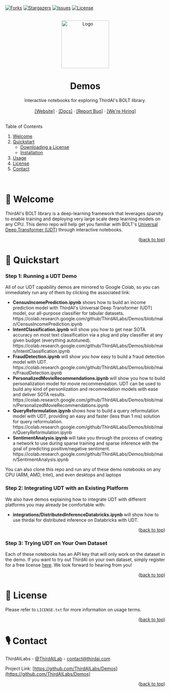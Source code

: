 <div id="top"></div>

[![Forks][forks-shield]][forks-url]
[![Stargazers][stars-shield]][stars-url]
[![Issues][issues-shield]][issues-url]
[![License][license-shield]][license-url]



<!-- PROJECT LOGO -->
<br />
<div align="center">
  <a href="https://github.com/ThirdAILabs/Demos">
    <img src="https://www.thirdai.com/wp-content/uploads/2022/06/ThirdAI_logo.png" alt="Logo" width="150" height="">
  </a>

<h1 align="center">Demos</h1>

  <p align="center">
    Interactive notebooks for exploring ThirdAI's BOLT library.
    <br>
    <br>
    <a href="https://thirdai.com">[Website]</a>
    ·
    <a href="https://thirdai.com/docs/">[Docs]</a>
    ·
    <a href="https://github.com/ThirdAILabs/Demos/issues">[Report Bug]</a>
    ·
    <a href="https://www.thirdai.com/careers/">[We're Hiring]</a>
  </p>
</div>



<!-- TABLE OF CONTENTS -->
<br>
Table of Contents
<ol>
  <li>
    <a href="#👋-welcome">Welcome</a>
  </li>
  <li>
    <a href="#🚀-quickstart">Quickstart</a>
    <ul>
      <li><a href="#step-1:-downloading-a-license">Downloading a License</a></li>
      <li><a href="#step-2:-installation">Installation</a></li>
    </ul>
  </li>
  <li><a href="#🎮-usage">Usage</a></li>
  <li><a href="#📄-license">License</a></li>
  <li><a href="#🎙-contact">Contact</a></li>
</ol>

<br>



<!-- ABOUT THE PROJECT -->
# 👋 Welcome

ThirdAI's BOLT library is a deep-learning framework that leverages sparsity to enable training and deploying very large scale deep learning models on any CPU. This demo repo will help get you familiar with BOLT's [Universal Deep Transformer (UDT)](https://www.thirdai.com/universal-deep-transformers/) through interactive notebooks.

<p align="right">(<a href="#top">back to top</a>)</p>



<!-- GETTING STARTED -->
# 🚀 Quickstart

### Step 1: Running a UDT Demo

All of our UDT capability demos are mirrored to Google Colab, so you can immediately run any of them by clicking the associated link:

<ul>
<li><strong>CensusIncomePrediction.ipynb</strong> shows how to build an income prediction model with ThirdAI's Universal Deep Transformer (UDT) model, our all-purpose classifier for tabular datasets.
<br>https://colab.research.google.com/github/ThirdAILabs/Demos/blob/main/CensusIncomePrediction.ipynb
</li>
<li><strong>IntentClassification.ipynb</strong> will show you how to get near SOTA accuracy on most text classification via a plug and play classifier at any given budget (everything autotuned).
<br>https://colab.research.google.com/github/ThirdAILabs/Demos/blob/main/IntentClassification.ipynb
</li>
<li><strong>FraudDetection.ipynb</strong> will show you how easy to build a fraud detection model with UDT.
<br>https://colab.research.google.com/github/ThirdAILabs/Demos/blob/main/FraudDetection.ipynb
</li>
<li><strong>PersonalizedMovieRecommendations.ipynb</strong> will show you how to build personalization model for movie recommendation. UDT can be used to build any kind of personlization and recomnedation models with ease and deliver SOTA results.
<br>https://colab.research.google.com/github/ThirdAILabs/Demos/blob/main/PersonalizedMovieRecommendations.ipynb
</li>
<li><strong>QueryReformulation.ipynb</strong> shows how to build a query reformulation model with UDT, providing an easy and faster (less than 1 ms) solution for query reformulation.
<br>https://colab.research.google.com/github/ThirdAILabs/Demos/blob/main/QueryReformulation.ipynb
</li>
<li><strong>SentimentAnalysis.ipynb</strong> will take you through the process of creating a network to use during sparse training and sparse inference with the goal of predicting positive/negative sentiment.
<br>https://colab.research.google.com/github/ThirdAILabs/Demos/blob/main/SentimentAnalysis.ipynb
</li>
</ul>

You can also clone this repo and run any of these demo notebooks on any CPU (ARM, AMD, Intel), and even desktops and laptops

### Step 2: Integrating UDT with an Existing Platform

We also have demos explaining how to integrate UDT with different platforms you may already be comfortable with:

<ul>
<li><strong>integrations/DistributedInferenceDatabricks.ipynb</strong> will show how to use thirdai for distributed inference on Databricks with UDT.</li>
</ul>

<p align="right">(<a href="#top">back to top</a>)</p>

### Step 3: Trying UDT on Your Own Dataset

Each of these notebooks has an API key that will only work on the dataset in the demo. If you want to try out ThirdAI on your own dataset, simply register for a free license [here](https://www.thirdai.com/try-bolt/). We look forward to hearing from you!

<p align="right">(<a href="#top">back to top</a>)</p>


<!-- LICENSE -->
# 📄 License

Please refer to `LICENSE.txt` for more information on usage terms.

<p align="right">(<a href="#top">back to top</a>)</p>



<!-- CONTACT -->
# 🎙 Contact

ThirdAILabs - [@ThirdAILab](https://twitter.com/ThirdAILab) - [contact@thirdai.com](mailto:contact@thirdai.com)

Project Link: [https://github.com/ThirdAILabs/Demos](https://github.com/ThirdAILabs/Demos)

<p align="right">(<a href="#top">back to top</a>)</p>



<!-- MARKDOWN LINKS & IMAGES -->
[forks-shield]: https://img.shields.io/github/forks/thirdailabs/demos.svg?style=for-the-badge
[forks-url]: https://github.com/ThirdAILabs/Demos/network/members
[stars-shield]: https://img.shields.io/github/stars/thirdailabs/demos.svg?style=for-the-badge
[stars-url]: https://github.com/ThirdAILabs/Demos/stargazers
[issues-shield]: https://img.shields.io/github/issues/thirdailabs/demos.svg?style=for-the-badge
[issues-url]: https://github.com/ThirdAILabs/Demos/issues
[license-shield]: https://img.shields.io/github/license/thirdailabs/demos.svg?style=for-the-badge
[license-url]: https://github.com/ThirdAILabs/Demos/blob/master/LICENSE.txt
